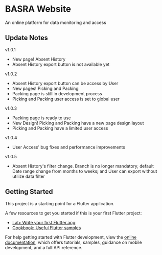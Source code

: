 # BASRA Website
An online platform for data monitoring and access

## Update Notes
v1.0.1
- New page! Absent History
- Absent History export button is not available yet

v1.0.2
- Absent History export button can be access by User
- New pages! Picking and Packing
- Packing page is still in development process
- Picking and Packing user access is set to global user

v1.0.3
- Packing page is ready to use
- New Design! Picking and Packing have a new page design layout
- Picking and Packing have a limited user access

v1.0.4
- User Access' bug fixes and performance improvements

v1.0.5
- Absent History's filter change. Branch is no longer mandatory; default Date range change from months to weeks; and User can export without utilize data filter 

## Getting Started

This project is a starting point for a Flutter application.

A few resources to get you started if this is your first Flutter project:

- [Lab: Write your first Flutter app](https://docs.flutter.dev/get-started/codelab)
- [Cookbook: Useful Flutter samples](https://docs.flutter.dev/cookbook)

For help getting started with Flutter development, view the
[online documentation](https://docs.flutter.dev/), which offers tutorials,
samples, guidance on mobile development, and a full API reference.
